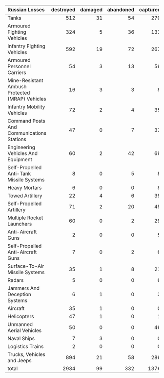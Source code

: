 | Russian Losses                                   |   destroyed |   damaged |   abandoned |   captured |   total |
|:-------------------------------------------------|------------:|----------:|------------:|-----------:|--------:|
| Tanks                                            |         512 |        31 |          54 |        270 |     867 |
| Armoured Fighting Vehicles                       |         324 |         5 |          36 |        131 |     496 |
| Infantry Fighting Vehicles                       |         592 |        19 |          72 |        267 |     950 |
| Armoured Personnel Carriers                      |          54 |         3 |          13 |         56 |     126 |
| Mine-Resistant Ambush Protected  (MRAP) Vehicles |          16 |         3 |           3 |          8 |      30 |
| Infantry Mobility Vehicles                       |          72 |         2 |           4 |         35 |     113 |
| Command Posts And Communications Stations        |          47 |         0 |           7 |         37 |      91 |
| Engineering Vehicles And Equipment               |          60 |         2 |          42 |         69 |     173 |
| Self-Propelled Anti-Tank Missile Systems         |           8 |         0 |           5 |          8 |      21 |
| Heavy Mortars                                    |           6 |         0 |           0 |          8 |      14 |
| Towed Artillery                                  |          22 |         4 |           6 |         39 |      71 |
| Self-Propelled Artillery                         |          71 |         2 |          20 |         45 |     138 |
| Multiple Rocket Launchers                        |          60 |         0 |           2 |         29 |      91 |
| Anti-Aircraft Guns                               |           2 |         0 |           0 |          5 |       7 |
| Self-Propelled Anti-Aircraft Guns                |           7 |         0 |           2 |          6 |      15 |
| Surface-To-Air Missile Systems                   |          35 |         1 |           8 |         21 |      65 |
| Radars                                           |           5 |         0 |           0 |          6 |      11 |
| Jammers And Deception Systems                    |           6 |         1 |           0 |          3 |      10 |
| Aircraft                                         |          35 |         1 |           0 |          0 |      36 |
| Helicopters                                      |          47 |         1 |           0 |          1 |      49 |
| Unmanned Aerial Vehicles                         |          50 |         0 |           0 |         46 |      96 |
| Naval Ships                                      |           7 |         3 |           0 |          0 |      10 |
| Logistics Trains                                 |           2 |         0 |           0 |          0 |       2 |
| Trucks, Vehicles and Jeeps                       |         894 |        21 |          58 |        286 |    1259 |
| total                                            |        2934 |        99 |         332 |       1376 |    4741 |